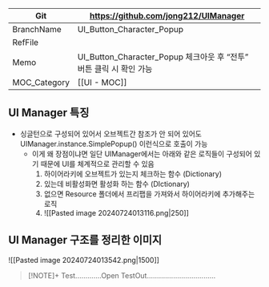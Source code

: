 
| Git          | https://github.com/jong212/UIManager                |
| ------------ | --------------------------------------------------- |
| BranchName   | UI_Button_Character_Popup                           |
| RefFile      |                                                     |
| Memo         | UI_Button_Character_Popup 체크아웃 후 “전투” 버튼 클릭 시 확인 가능 |
| MOC_Category | [[UI - MOC]]                                        |
## UI Manager 특징
* 싱글턴으로 구성되어 있어서 오브젝트간 참조가 안 되어 있어도 UIManager.instance.SimplePopup() 이런식으로 호출이 가능
	* 이게 왜 장점이냐면 일단 UIManager에서는 아래와 같은 로직들이 구성되어 있기 때문에 UI를 체계적으로 관리할 수 있음
	  1. 하이어라키에 오브젝트가 있는지 체크하는 함수 (Dictionary)
	  2. 있는데 비활성화면 활성화 하는 함수 (DIctionary)
	  3. 없으면 Resource 폴더에서 프리팹을 가져와서 하이어라키에 추가해주는 로직
	  4. ![[Pasted image 20240724013116.png|250]]

## UI Manager 구조를 정리한 이미지


![[Pasted image 20240724013542.png|1500]]

> [!NOTE]+ Test.............Open
> TestOut..................................